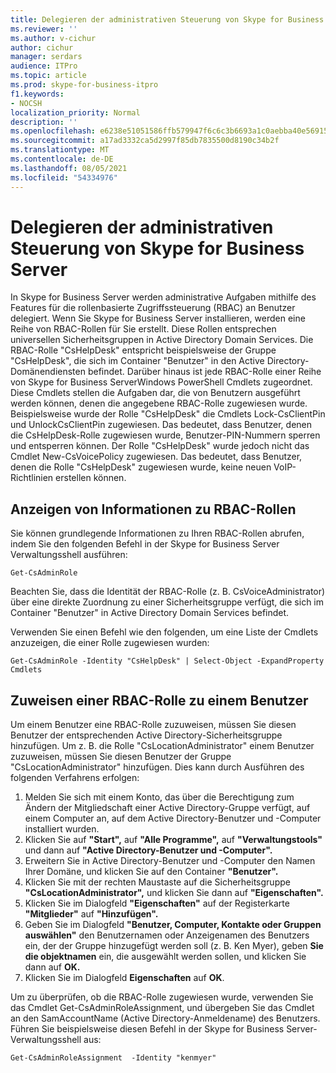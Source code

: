 ```yaml
---
title: Delegieren der administrativen Steuerung von Skype for Business Server
ms.reviewer: ''
ms.author: v-cichur
author: cichur
manager: serdars
audience: ITPro
ms.topic: article
ms.prod: skype-for-business-itpro
f1.keywords:
- NOCSH
localization_priority: Normal
description: ''
ms.openlocfilehash: e6238e51051586ffb579947f6c6c3b6693a1c0aebba40e56915c67b016190997
ms.sourcegitcommit: a17ad3332ca5d2997f85db7835500d8190c34b2f
ms.translationtype: MT
ms.contentlocale: de-DE
ms.lasthandoff: 08/05/2021
ms.locfileid: "54334976"
---
```

# <a name="delegate-administrative-control-of-skype-for-business-server"></a>Delegieren der administrativen Steuerung von Skype for Business Server 

In Skype for Business Server werden administrative Aufgaben mithilfe des Features für die rollenbasierte Zugriffssteuerung (RBAC) an Benutzer delegiert. Wenn Sie Skype for Business Server installieren, werden eine Reihe von RBAC-Rollen für Sie erstellt. Diese Rollen entsprechen universellen Sicherheitsgruppen in Active Directory Domain Services. Die RBAC-Rolle "CsHelpDesk" entspricht beispielsweise der Gruppe "CsHelpDesk", die sich im Container "Benutzer" in den Active Directory-Domänendiensten befindet. Darüber hinaus ist jede RBAC-Rolle einer Reihe von Skype for Business ServerWindows PowerShell Cmdlets zugeordnet.   Diese Cmdlets stellen die Aufgaben dar, die von Benutzern ausgeführt werden können, denen die angegebene RBAC-Rolle zugewiesen wurde. Beispielsweise wurde der Rolle "CsHelpDesk" die Cmdlets Lock-CsClientPin und UnlockCsClientPin zugewiesen. Das bedeutet, dass Benutzer, denen die CsHelpDesk-Rolle zugewiesen wurde, Benutzer-PIN-Nummern sperren und entsperren können. Der Rolle "CsHelpDesk" wurde jedoch nicht das Cmdlet New-CsVoicePolicy zugewiesen. Das bedeutet, dass Benutzer, denen die Rolle "CsHelpDesk" zugewiesen wurde, keine neuen VoIP-Richtlinien erstellen können.

## <a name="viewing-information-about-rbac-roles"></a>Anzeigen von Informationen zu RBAC-Rollen

Sie können grundlegende Informationen zu Ihren RBAC-Rollen abrufen, indem Sie den folgenden Befehl in der Skype for Business Server Verwaltungsshell ausführen:

`Get-CsAdminRole`

Beachten Sie, dass die Identität der RBAC-Rolle (z. B. CsVoiceAdministrator) über eine direkte Zuordnung zu einer Sicherheitsgruppe verfügt, die sich im Container "Benutzer" in Active Directory Domain Services befindet.

Verwenden Sie einen Befehl wie den folgenden, um eine Liste der Cmdlets anzuzeigen, die einer Rolle zugewiesen wurden:

`Get-CsAdminRole -Identity "CsHelpDesk" | Select-Object -ExpandProperty Cmdlets`

## <a name="assigning-an-rbac-role-to-a-user"></a>Zuweisen einer RBAC-Rolle zu einem Benutzer

Um einem Benutzer eine RBAC-Rolle zuzuweisen, müssen Sie diesen Benutzer der entsprechenden Active Directory-Sicherheitsgruppe hinzufügen. Um z. B. die Rolle "CsLocationAdministrator" einem Benutzer zuzuweisen, müssen Sie diesen Benutzer der Gruppe "CsLocationAdministrator" hinzufügen. Dies kann durch Ausführen des folgenden Verfahrens erfolgen:

1. Melden Sie sich mit einem Konto, das über die Berechtigung zum Ändern der Mitgliedschaft einer Active Directory-Gruppe verfügt, auf einem Computer an, auf dem Active Directory-Benutzer und -Computer installiert wurden.
2. Klicken Sie auf **"Start",** auf **"Alle Programme",** auf **"Verwaltungstools"** und dann auf **"Active Directory-Benutzer und -Computer".**
3. Erweitern Sie in Active Directory-Benutzer und -Computer den Namen Ihrer Domäne, und klicken Sie auf den Container **"Benutzer".**
4. Klicken Sie mit der rechten Maustaste auf die Sicherheitsgruppe **"CsLocationAdministrator",** und klicken Sie dann auf **"Eigenschaften".**
5. Klicken Sie im Dialogfeld **"Eigenschaften"** auf der Registerkarte **"Mitglieder"** auf **"Hinzufügen".**
6. Geben Sie im Dialogfeld **"Benutzer, Computer, Kontakte oder Gruppen auswählen"** den Benutzernamen oder Anzeigenamen des Benutzers ein, der der Gruppe hinzugefügt werden soll (z. B. Ken Myer), geben **Sie die objektnamen** ein, die ausgewählt werden sollen, und klicken Sie dann auf **OK.**
7. Klicken Sie im Dialogfeld **Eigenschaften** auf **OK**.

Um zu überprüfen, ob die RBAC-Rolle zugewiesen wurde, verwenden Sie das Cmdlet Get-CsAdminRoleAssignment, und übergeben Sie das Cmdlet an den SamAccountName (Active Directory-Anmeldename) des Benutzers. Führen Sie beispielsweise diesen Befehl in der Skype for Business Server-Verwaltungsshell aus:

`Get-CsAdminRoleAssignment  -Identity "kenmyer"`
